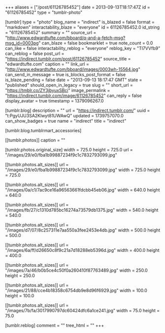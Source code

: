 +++
aliases = ["/post/61126785452"]
date = 2013-09-13T18:17:47Z
id = "61126785452"
type = "tumblr-photo"

[tumblr]
type = "photo"
blog_name = "indirect"
is_blazed = false
format = "markdown"
interactability_blaze = "everyone"
id = 61126785452.0
id_string = "61126785452"
summary = ""
source_url = "http://www.edwardtufte.com/bboard/q-and-a-fetch-msg?msg_id=0003pg"
can_blaze = false
bookmarklet = true
note_count = 0.0
can_like = false
interactability_reblog = "everyone"
reblog_key = "Tl7VVfb9"
can_reblog = false
post_url = "https://indirect.tumblr.com/post/61126785452"
source_title = "edwardtufte.com"
caption = ""
link_url = "http://www.edwardtufte.com/bboard/images/0003wh-15564.jpg"
can_send_in_message = true
is_blocks_post_format = false
is_blaze_pending = false
date = "2013-09-13 18:17:47 GMT"
state = "published"
should_open_in_legacy = true
slug = ""
short_url = "https://tmblr.co/ZY3jbyuxSBci"
image_permalink = "https://indirect.tumblr.com/image/61126785452"
can_reply = false
display_avatar = true
timestamp = 1379096267.0

[tumblr.blog]
description = ""
url = "https://indirect.tumblr.com/"
uuid = "t:PgyUJU3SA2Klwyt81UWAwQ"
updated = 1739757070.0
can_show_badges = true
name = "indirect"
title = "indirect"

[tumblr.blog.tumblrmart_accessories]

[[tumblr.photos]]
caption = ""

[tumblr.photos.original_size]
width = 725.0
height = 725.0
url = "/images/29/e0/fba1b99887234f9c1c7832793099.jpg"

[[tumblr.photos.alt_sizes]]
url = "/images/29/e0/fba1b99887234f9c1c7832793099.jpg"
width = 725.0
height = 725.0

[[tumblr.photos.alt_sizes]]
url = "/images/0a/c1/7ac9ce16a96563661fdcbb45eb06.jpg"
width = 640.0
height = 640.0

[[tumblr.photos.alt_sizes]]
url = "/images/fb/27/c1310d785bc16274a73579db1375.jpg"
width = 540.0
height = 540.0

[[tumblr.photos.alt_sizes]]
url = "/images/d7/07/8c257311e7aa550a3fee2453e4db.jpg"
width = 500.0
height = 500.0

[[tumblr.photos.alt_sizes]]
url = "/images/6a/ff/d26650c8f9c21a7d18288eb5396d.jpg"
width = 400.0
height = 400.0

[[tumblr.photos.alt_sizes]]
url = "/images/7a/46/b0b5ce4c50f0a260410f87763489.jpg"
width = 250.0
height = 250.0

[[tumblr.photos.alt_sizes]]
url = "/images/21/88/cce4b18358c6754db9e8d96f6929.jpg"
width = 100.0
height = 100.0

[[tumblr.photos.alt_sizes]]
url = "/images/7b/fa/3017990797dc60424dfc6a1ce241.jpg"
width = 75.0
height = 75.0

[tumblr.reblog]
comment = ""
tree_html = ""
+++
